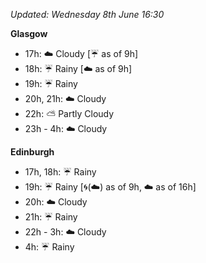 *Updated: Wednesday 8th June 16:30*

**Glasgow**

* 17h: :cloud: Cloudy [:umbrella: as of 9h]
* 18h: :umbrella: Rainy [:cloud: as of 9h]
* 19h: :umbrella: Rainy
* 20h, 21h: :cloud: Cloudy
* 22h: :partly_sunny: Partly Cloudy
* 23h - 4h: :cloud: Cloudy

**Edinburgh**

* 17h, 18h: :umbrella: Rainy
* 19h: :umbrella: Rainy [:cyclone:(:cloud:) as of 9h, :cloud: as of 16h]
* 20h: :cloud: Cloudy
* 21h: :umbrella: Rainy
* 22h - 3h: :cloud: Cloudy
* 4h: :umbrella: Rainy
